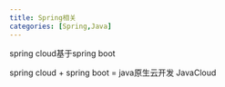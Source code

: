 ```yaml
---
title: Spring相关
categories: [Spring,Java]
---
```


spring cloud基于spring boot

spring cloud + spring boot = java原生云开发 JavaCloud